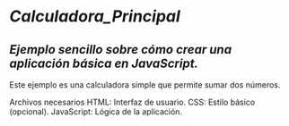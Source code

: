 # **_Calculadora_Principal_**

## **_Ejemplo sencillo sobre cómo crear una aplicación básica en JavaScript._**

Este ejemplo es una calculadora simple que permite sumar dos números.

Archivos necesarios
HTML: Interfaz de usuario.
CSS: Estilo básico (opcional).
JavaScript: Lógica de la aplicación.
